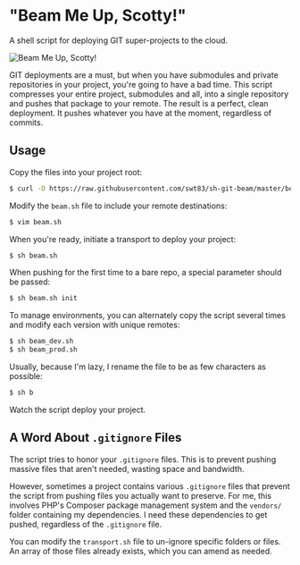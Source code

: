 # "Beam Me Up, Scotty!"

A shell script for deploying GIT super-projects to the cloud.

![Beam Me Up, Scotty!](http://www.thetimes.co.uk/tto/multimedia/archive/00436/133583538_star-trek_436777c.jpg)

GIT deployments are a must, but when you have submodules and private repositories in your project, you're going to have a bad time. This script compresses your entire project, submodules and all, into a single repository and pushes that package to your remote. The result is a perfect, clean deployment. It pushes whatever you have at the moment, regardless of commits.

## Usage

Copy the files into your project root:

```bash
$ curl -O https://raw.githubusercontent.com/swt83/sh-git-beam/master/beam.sh && mkdir .beam && cd .beam && curl -O https://raw.githubusercontent.com/swt83/sh-git-beam/master/.beam/transporter.sh && cd ..
```

Modify the ``beam.sh`` file to include your remote destinations:

```bash
$ vim beam.sh
```

When you're ready, initiate a transport to deploy your project:

```bash
$ sh beam.sh
```

When pushing for the first time to a bare repo, a special parameter should be passed:

```bash
$ sh beam.sh init
```

To manage environments, you can alternately copy the script several times and modify each version with unique remotes:

```bash
$ sh beam_dev.sh
$ sh beam_prod.sh
```

Usually, because I'm lazy, I rename the file to be as few characters as possible:

```bash
$ sh b
```

Watch the script deploy your project.

## A Word About ``.gitignore`` Files

The script tries to honor your ``.gitignore`` files. This is to prevent pushing massive files that aren't needed, wasting space and bandwidth.

However, sometimes a project contains various ``.gitignore`` files that prevent the script from pushing files you actually want to preserve.  For me, this involves PHP's Composer package management system and the ``vendors/`` folder containing my dependencies.  I need these dependencies to get pushed, regardless of the ``.gitignore`` file.

You can modify the ``transport.sh`` file to un-ignore specific folders or files.  An array of those files already exists, which you can amend as needed.